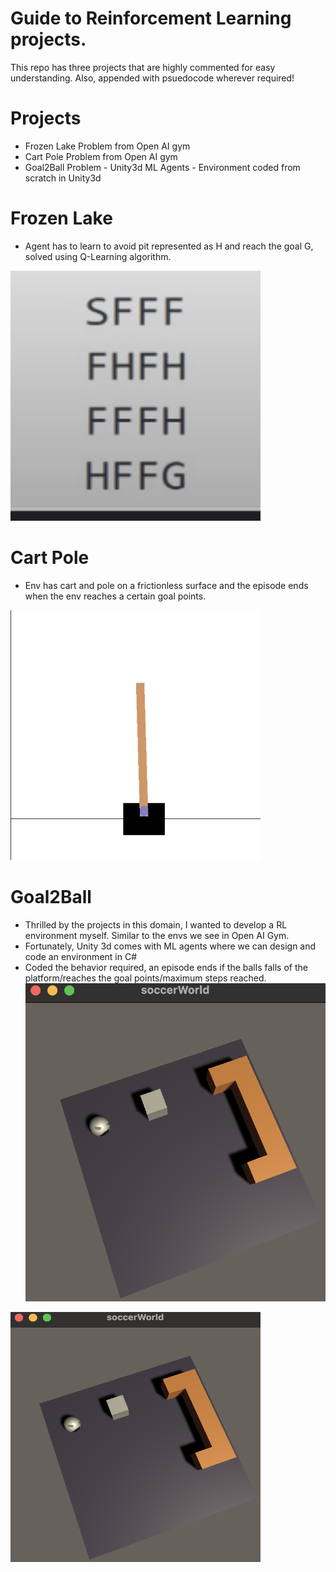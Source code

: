 # Guide to Reinforcement Learning projects.
This repo has three projects that are highly commented for easy understanding. Also, appended with psuedocode wherever required!
# Projects
- Frozen Lake Problem from Open AI gym
- Cart Pole Problem from Open AI gym
- Goal2Ball Problem - Unity3d ML Agents - Environment coded from scratch in Unity3d

# Frozen Lake
- Agent has to learn to avoid pit represented as H and reach the goal G, solved using Q-Learning algorithm.
<img src="https://github.com/Harsha-Musunuri/ReinforcementLearning-UnityMLAgents-OpenAI/blob/master/readmeImages/FrozenLake.png" width="400" height="400">

# Cart Pole
- Env has cart and pole on a frictionless surface and the episode ends when the env reaches a certain goal points.
<img src="https://github.com/Harsha-Musunuri/ReinforcementLearning-UnityMLAgents-OpenAI/blob/master/readmeImages/CartPole.png" width="400" height="400">

# Goal2Ball
- Thrilled by the projects in this domain, I wanted to develop a RL environment myself. Similar to the envs we see in Open AI Gym.
- Fortunately, Unity 3d comes with ML agents where we can design and code an environment in C#
- Coded the behavior required, an episode ends if the balls falls of the platform/reaches the goal points/maximum steps reached.
![Unity Env](readmeImages/Goal2Ball.png)<!-- .element height="50%" width="50%" -->
<img src="https://github.com/Harsha-Musunuri/ReinforcementLearning-UnityMLAgents-OpenAI/blob/master/readmeImages/Goal2Ball.png" width="400" height="400">

